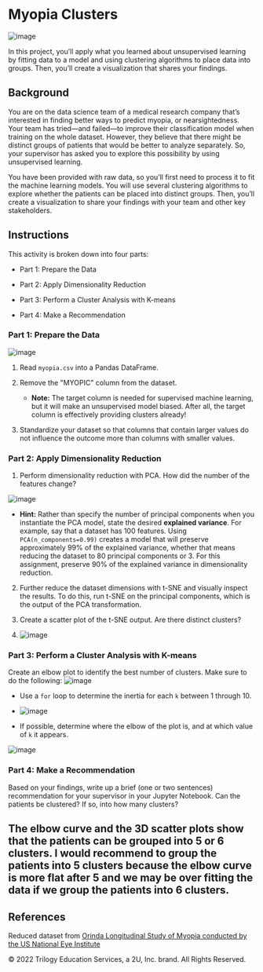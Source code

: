 # Myopia Clusters

![image](https://user-images.githubusercontent.com/106934375/200454326-1bb7f9f7-2b6f-4f80-8064-76300eafac01.png)


In this project, you’ll apply what you learned about unsupervised learning by fitting data to a model and using clustering algorithms to place data into groups. Then, you’ll create a visualization that shares your findings. 


## Background

You are on the data science team of a medical research company that’s interested in finding better ways to predict myopia, or nearsightedness. Your team has tried—and failed—to improve their classification model when training on the whole dataset. However, they believe that there might be distinct groups of patients that would be better to analyze separately. So, your supervisor has asked you to explore this possibility by using unsupervised learning.

You have been provided with raw data, so you’ll first need to process it to fit the machine learning models. You will use several clustering algorithms to explore whether the patients can be placed into distinct groups. Then, you’ll create a visualization to share your findings with your team and other key stakeholders.

## Instructions

This activity is broken down into four parts: 

* Part 1: Prepare the Data

* Part 2: Apply Dimensionality Reduction 

* Part 3: Perform a Cluster Analysis with K-means

* Part 4: Make a Recommendation 

### Part 1: Prepare the Data
![image](https://user-images.githubusercontent.com/106934375/200479273-e9fc4fbb-e7ba-4195-977c-6ebf1bed36f5.png)


1. Read `myopia.csv` into a Pandas DataFrame.

2. Remove the "MYOPIC" column from the dataset.

    * **Note:** The target column is needed for supervised machine learning, but it will make an unsupervised model biased. After all, the target column is effectively providing clusters already! 

3. Standardize your dataset so that columns that contain larger values do not influence the outcome more than columns with smaller values.

### Part 2: Apply Dimensionality Reduction

1. Perform dimensionality reduction with PCA. How did the number of the features change?

![image](https://user-images.githubusercontent.com/106934375/200479836-cbd11e9b-5906-4cb7-a1db-7908c2fe7099.png)



  * **Hint:** Rather than specify the number of principal components when you instantiate the PCA model, state the desired **explained variance**. For example, say that a dataset has 100 features. Using `PCA(n_components=0.99)` creates a model that will preserve approximately 99% of the explained variance, whether that means reducing the dataset to 80 principal components or 3. For this assignment, preserve 90% of the explained variance in dimensionality reduction.

2. Further reduce the dataset dimensions with t-SNE and visually inspect the results. To do this, run t-SNE on the principal components, which is the output of the PCA transformation. 

3. Create a scatter plot of the t-SNE output. Are there distinct clusters?
4. ![image](https://user-images.githubusercontent.com/106934375/200479662-1912539e-ae95-4e90-ac63-4d7c54b36377.png)


### Part 3: Perform a Cluster Analysis with K-means

Create an elbow plot to identify the best number of clusters. Make sure to do the following:
![image](https://user-images.githubusercontent.com/106934375/200480184-d21ceaa0-fa61-4fc2-a896-c5e09ff588a2.png)


* Use a `for` loop to determine the inertia for each `k` between 1 through 10. 
* ![image](https://user-images.githubusercontent.com/106934375/200480020-561d0352-48b4-4413-bbbd-63c8ff151385.png)


* If possible, determine where the elbow of the plot is, and at which value of `k` it appears.

 ![image](https://user-images.githubusercontent.com/106934375/200480364-7be6c4a2-c910-4c21-904d-46e18ef064c6.png)

### Part 4: Make a Recommendation

Based on your findings, write up a brief (one or two sentences) recommendation for your supervisor in your Jupyter Notebook. Can the patients be clustered? If so, into how many clusters? 

## The elbow curve and the 3D scatter plots show that the patients can be grouped into 5 or 6 clusters. I would recommend to group the patients into 5 clusters because the elbow curve is more flat after 5 and we may be over fitting the data if we group the patients into 6 clusters.

## References

Reduced dataset from [Orinda Longitudinal Study of Myopia conducted by the US National Eye Institute](https://clinicaltrials.gov/ct2/show/NCT00000169)


© 2022 Trilogy Education Services, a 2U, Inc. brand. All Rights Reserved.



